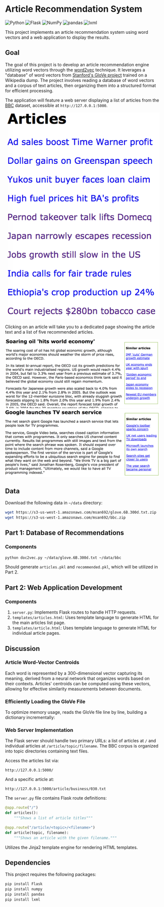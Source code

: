# Article Recommendation System

![Python](https://img.shields.io/badge/Python-blue)
![Flask](https://img.shields.io/badge/Flask-orange)
![NumPy](https://img.shields.io/badge/NumPy-red)
![pandas](https://img.shields.io/badge/pandas-green)
![lxml](https://img.shields.io/badge/lxml-lightgrey)

This project implements an article recommendation system using word vectors and a web application to display the results.

## Goal

The goal of this project is to develop an article recommendation engine utilizing word vectors through the [word2vec](http://arxiv.org/pdf/1301.3781.pdf) technique. It leverages a "database" of word vectors from [Stanford's GloVe project](https://nlp.stanford.edu/projects/glove/) trained on a Wikipedia dump. The project involves reading a database of word vectors and a corpus of text articles, then organizing them into a structured format for efficient processing.

The application will feature a web server displaying a list of articles from the [BBC](http://mlg.ucd.ie/datasets/bbc.html) dataset, accessible at `http://127.0.0.1:5000`.

![Articles List](./figures/articles.png)

Clicking on an article will take you to a dedicated page showing the article text and a list of five recommended articles.

![Article Page](./figures/article1.png)
![Article Recommendations](./figures/article2.png)

## Data
Download the following data in `~/data` directory:

```bash
wget https://s3-us-west-1.amazonaws.com/msan692/glove.6B.300d.txt.zip
wget https://s3-us-west-1.amazonaws.com/msan692/bbc.zip
```

## Part 1: Database of Recommendations

### Components

```bash
python doc2vec.py ~/data/glove.6B.300d.txt ~/data/bbc
```

Should generate `articles.pkl` and `recommended.pkl`, which will be utilized in Part 2.

## Part 2: Web Application Development

### Components

1. `server.py`: Implements Flask routes to handle HTTP requests.
2. `templates/articles.html`: Uses template language to generate HTML for the main articles list page.
3. `templates/article.html`: Uses template language to generate HTML for individual article pages.

## Discussion

### Article Word-Vector Centroids

Each word is represented by a 300-dimensional vector capturing its meaning, derived from a neural network that organizes words based on their contexts. Articles' centroids can be computed using these vectors, allowing for effective similarity measurements between documents.

### Efficiently Loading the GloVe File

To optimize memory usage, reads the GloVe file line by line, building a dictionary incrementally:

### Web Server Implementation

The Flask server should handle two primary URLs: a list of articles at `/` and individual articles at `/article/topic/filename`. The BBC corpus is organized into topic directories containing text files.

Access the articles list via:

```
http://127.0.0.1:5000/
```

And a specific article at:

```
http://127.0.0.1:5000/article/business/030.txt
```

The `server.py` file contains Flask route definitions:

```python
@app.route("/")
def articles():
    """Shows a list of article titles"""
```

```python
@app.route("/article/<topic>/<filename>")
def article(topic, filename):
    """Shows an article with the given filename."""
```

Utilizes the Jinja2 template engine for rendering HTML templates.

## Dependencies

This project requires the following packages:

```bash
pip install Flask
pip install numpy
pip install pandas
pip install lxml
```
